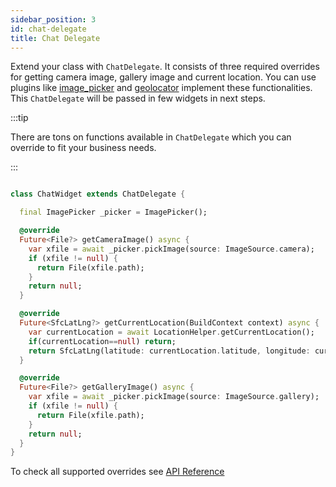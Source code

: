 ```yaml
---
sidebar_position: 3
id: chat-delegate
title: Chat Delegate
---
```


Extend your class with `ChatDelegate`. It consists of three required overrides for getting camera image, gallery image and current location. You can use plugins like [image_picker](https://pub.dev/packages/image_picker) and [geolocator](https://pub.dev/packages/geolocator) implement these functionalities. This `ChatDelegate` will be passed in few widgets in next steps.

:::tip

There are tons on functions available in `ChatDelegate` which you can override to fit your business needs.

:::

```dart

class ChatWidget extends ChatDelegate {

  final ImagePicker _picker = ImagePicker();

  @override
  Future<File?> getCameraImage() async {
    var xfile = await _picker.pickImage(source: ImageSource.camera);
    if (xfile != null) {
      return File(xfile.path);
    }
    return null;
  }

  @override
  Future<SfcLatLng?> getCurrentLocation(BuildContext context) async {
    var currentLocation = await LocationHelper.getCurrentLocation();
    if(currentLocation==null) return;
    return SfcLatLng(latitude: currentLocation.latitude, longitude: currentLocation.longitude);
  }

  @override
  Future<File?> getGalleryImage() async {
    var xfile = await _picker.pickImage(source: ImageSource.gallery);
    if (xfile != null) {
      return File(xfile.path);
    }
    return null;
  }
}

```

To check all supported overrides see [API Reference](https://pub.dev/documentation/sitesurface_flutter_chat/latest/sitesurface_flutter_chat/ChatDelegate-class.html)
